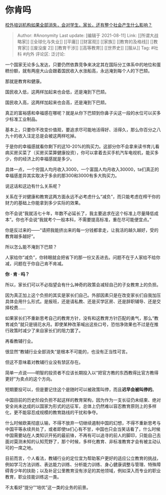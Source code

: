 # 你肯吗
[校外培训机构如果全部消失，会对学生，家长，还有整个社会产生什么影响？](https://www.zhihu.com/question/385950125/answer/2049883668)

> Author: #Anonymity
> Last update: [编辑于 2021-08-11]
> Link: [[所谓大战略家]] [[全球化与失业]] [[平庸]] [[财富观]] [[家族]] [[教育的及格线]] [[教育家]] [[废没废 2]] [[教育干涉]] [[高等教育]] [[世界史]] [[服从]]
> Tag: #社科 #内外
> 评论区:
> 泛讨论:

一个国家无论多么发达，只要仍然依靠竞争来决定其在国际分工体系中的地位和蛋糕份额，就有两座大山会跟着国民收入水涨船高，永远淹到每个人的下巴颏。

那就是教育和健康。

国民收入低，这两样加起来也会低，还是淹到下巴颏。

国民收入高，这两样加起来也会高，还是淹到下巴颏。

真正的富裕感和幸福感在哪呢？就是从你下巴颏到你鼻子尖这一段的水位可以买多少标准工业制品。

基本上，只要你不改变价值观，要追求尽可能地活得好、活得久，那么你百分之八九十的收入注定总是会被这两样吃掉。

于是你的幸福感就看你剩下的这10-20%的购买力。这部分你不会拿来读书育儿看病买房买菜了（买房买菜算健康投资），你可以拿着去买手机汽车电视机，能买多少，你的经济上的幸福感就是多少。

具体一点，一个穷国人均月收入3000，一个富国人均月收入30000，ta们真正的幸福感差异其实取决于多余的那300和3000有多大购买力。

说这话和这边有什么关系呢？

关系在于对健康和教育这两方面永远不必考虑什么“减负”，而只能考虑在榨干你的财力的基础上你能拿到多少实际的效果。

你不会说“我就活七十年，年数不必延长了，我主要追求在这个标准上尽量降低成本”。你也不会说“我就考个一般本科，不需要提高标准，重在尽可能便宜点。”

你是反过来的——“请把我能挤出来的每一分钱都拿走，让我活的越久越好，受的教育越多越好”。

所以怎么能不淹到下巴颏？

人家给你“减负”，你转眼就会把省下的那一份又丢进去。问题不在于人家给不给你减，问题在于你自己肯不肯减。

**你 · 肯 · 吗？**

所以，家长们可以不必指望会有什么神奇的政策会减轻自己的子女教育上的负担。

因为真正加上这个负担的其实是家长们自己。外部因素只是在改变家长们自我加压具体会用什么形式。是报班，还是请私教、还是买学区房、还是辞职辅导、还是交择校费……

如果家长们不重新思考自己的教育方针，没有和这教育方针匹配的勇气，那么“教育减负”就只是镜花水月。即使某种改革喊出这些口号，恐怕净效果也不过是在推行政策时减少了来自家长们的阻力罢了。

再看教辅行业。

很显然“教辅行业全部消失“是根本不可能的，也没有正当性可言。

但这不意味着对教辅行业没有禁区存在。

简单一点说——明智的投资者不应该长期投入以“把官方教的东西教得比官方教得更好”为卖点的这个方向。

短期要投可以，但是要记住这个是随时可以被政策叫停，而且**迟早会被叫停的**。

中国目前的历史阶段负担不起这样的教育架构，因为作为一支长征仍未结束、绝对安全尚未达成的以国家为形式的远征军，总体上仍然难以容忍教育原则上的多样化，更不能容忍成规模的教育路线的干扰和争夺。

什么时候欧美彻底认输，不得不放弃一切继续遏制中国的幻想，不得不重新思考与中国平等永续共处了，或者即使ta们心有不甘，中国也只会当笑话看了，什么时候中国需要站在人类知识开拓的最前锋，不再有可以追寻的前人的脚印，只能自己去面对莫测未知的认知荒野了，那个时候，多样化教育、非标准教育才会有被主动认可的一席之地。

目前而言，个人看法，教辅行业的定位宜为帮助客户更好的适应公立教育的挑战，例如学习方法训练、表达能力训练、分析能力训练、身心健康调整与管理、特殊障碍青少年的扶助；以及补足公里教育没有涉足的其他领域，例如深入而专业的职业教育，职业技能训练这一类。

不太看好“提分”“培优”这一类的业务的前景。
